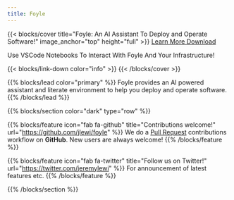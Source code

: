 ```yaml
---
title: Foyle
---
```


{{< blocks/cover title="Foyle: An AI Assistant To Deploy and Operate Software!" image_anchor="top" height="full" >}}
<a class="btn btn-lg btn-primary me-3 mb-4" href="/docs/">
  Learn More <i class="fas fa-arrow-alt-circle-right ms-2"></i>
</a>
<a class="btn btn-lg btn-secondary me-3 mb-4" href="https://github.com/jlewi/foyle/releases">
  Download <i class="fab fa-github ms-2 "></i>
</a>
<p class="lead mt-5">Use VSCode Notebooks To Interact With Foyle And Your Infrastructure!</p>
{{< blocks/link-down color="info" >}}
{{< /blocks/cover >}}


{{% blocks/lead color="primary" %}}
Foyle provides an AI powered assistant and literate environment to help you deploy and operate software.
{{% /blocks/lead %}}


{{% blocks/section color="dark" type="row" %}}

{{% blocks/feature icon="fab fa-github" title="Contributions welcome!" url="https://github.com/jlewi/foyle" %}}
We do a [Pull Request](https://github.com/jlewi/foyle/pulls) contributions workflow on **GitHub**. New users are always welcome!
{{% /blocks/feature %}}


{{% blocks/feature icon="fab fa-twitter" title="Follow us on Twitter!" url="https://twitter.com/jeremylewi" %}}
For announcement of latest features etc.
{{% /blocks/feature %}}


{{% /blocks/section %}}
